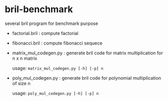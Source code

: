 # bril-benchmark
several bril program for benchmark purpose

* factorial.bril : compute factorial
* fibonacci.bril : compute fibonacci sequece
* matrix_mul_codegen.py : generate bril code for matrix multiplication for n x n matrix

  usage: `matrix_mul_codegen.py [-h] [-p] n`
* poly_mul_codegen.py : generate bril code for polynomial multiplication of size n

  usage: `poly_mul_codegen.py [-h] [-p] n`
